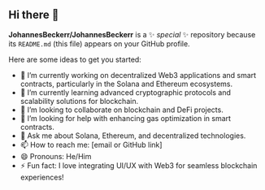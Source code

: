 ## Hi there 👋

**JohannesBeckerr/JohannesBeckerr** is a ✨ _special_ ✨ repository because its `README.md` (this file) appears on your GitHub profile.

Here are some ideas to get you started:

- 🔭 I’m currently working on decentralized Web3 applications and smart contracts, particularly in the Solana and Ethereum ecosystems.
- 🌱 I’m currently learning advanced cryptographic protocols and scalability solutions for blockchain.
- 👯 I’m looking to collaborate on blockchain and DeFi projects.
- 🤔 I’m looking for help with enhancing gas optimization in smart contracts.
- 💬 Ask me about Solana, Ethereum, and decentralized technologies.
- 📫 How to reach me: [email or GitHub link]
- 😄 Pronouns: He/Him
- ⚡ Fun fact: I love integrating UI/UX with Web3 for seamless blockchain experiences!
